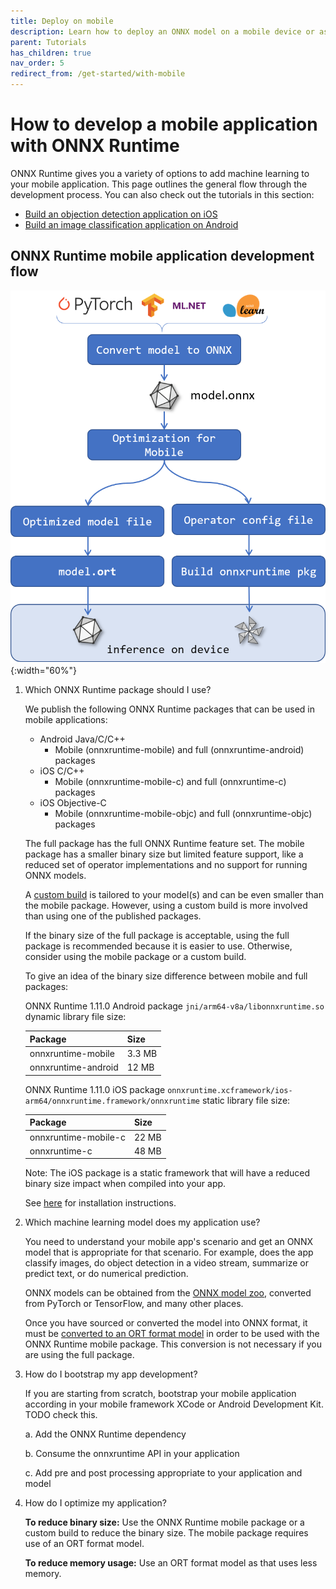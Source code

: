 ```yaml
---
title: Deploy on mobile
description: Learn how to deploy an ONNX model on a mobile device or as a web application with ONNX Runtime
parent: Tutorials
has_children: true
nav_order: 5
redirect_from: /get-started/with-mobile
---
```


# How to develop a mobile application with ONNX Runtime

ONNX Runtime gives you a variety of options to add machine learning to your mobile application. This page outlines the general flow through the development process. You can also check out the tutorials in this section:

* [Build an objection detection application on iOS](./deploy-ios.md)
* [Build an image classification application on Android](./deploy-android.md)

## ONNX Runtime mobile application development flow

![Steps to build for mobile platforms](../../../images/mobile.png){:width="60%"}

1. Which ONNX Runtime package should I use?

   We publish the following ONNX Runtime packages that can be used in mobile applications:
   * Android Java/C/C++
     * Mobile (onnxruntime-mobile) and full (onnxruntime-android) packages
   * iOS C/C++
     * Mobile (onnxruntime-mobile-c) and full (onnxruntime-c) packages
   * iOS Objective-C
     * Mobile (onnxruntime-mobile-objc) and full (onnxruntime-objc) packages

   The full package has the full ONNX Runtime feature set.
   The mobile package has a smaller binary size but limited feature support, like a reduced set of operator implementations and no support for running ONNX models.

   A [custom build](../../build/custom.md) is tailored to your model(s) and can be even smaller than the mobile package. However, using a custom build is more involved than using one of the published packages.

   If the binary size of the full package is acceptable, using the full package is recommended because it is easier to use.
   Otherwise, consider using the mobile package or a custom build.

   To give an idea of the binary size difference between mobile and full packages:

   ONNX Runtime 1.11.0 Android package `jni/arm64-v8a/libonnxruntime.so` dynamic library file size:

   |Package|Size|
   |-|-|
   |onnxruntime-mobile|3.3 MB|
   |onnxruntime-android|12 MB|

   ONNX Runtime 1.11.0 iOS package `onnxruntime.xcframework/ios-arm64/onnxruntime.framework/onnxruntime` static library file size:

   |Package|Size|
   |-|-|
   |onnxruntime-mobile-c|22 MB|
   |onnxruntime-c|48 MB|

   Note: The iOS package is a static framework that will have a reduced binary size impact when compiled into your app.

   See [here](../../install/index.md#install-on-web-and-mobile) for installation instructions.

2. Which machine learning model does my application use?

   You need to understand your mobile app's scenario and get an ONNX model that is appropriate for that scenario. For example, does the app classify images, do object detection in a video stream, summarize or predict text, or do numerical prediction.

   ONNX models can be obtained from the [ONNX model zoo](https://github.com/onnx/models), converted from PyTorch or TensorFlow, and many other places.

   Once you have sourced or converted the model into ONNX format, it must be [converted to an ORT format model](../../reference/ort-format-models.md#convert-onnx-models-to-ort-format) in order to be used with the ONNX Runtime mobile package. This conversion is not necessary if you are using the full package.

3. How do I bootstrap my app development?

   If you are starting from scratch, bootstrap your mobile application according in your mobile framework XCode or Android Development Kit. TODO check this.

   a. Add the ONNX Runtime dependency
  
   b. Consume the onnxruntime API in your application
   
   c. Add pre and post processing appropriate to your application and model

4. How do I optimize my application?

   **To reduce binary size:**  Use the ONNX Runtime mobile package or a custom build to reduce the binary size. The mobile package requires use of an ORT format model.

   **To reduce memory usage:** Use an ORT format model as that uses less memory.
